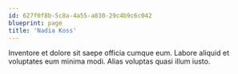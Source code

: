 ```yaml
---
id: 627f0f8b-5c8a-4a55-a830-29c4b9c6c042
blueprint: page
title: 'Nadia Koss'
---
```

Inventore et dolore sit saepe officia cumque eum. Labore aliquid et voluptates eum minima modi. Alias voluptas quasi illum iusto.